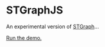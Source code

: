 # STGraphJS

An experimental version of <a href="http://per.liuc.it/luca.mari/stgraph" target="_blank">STGraph</a>...

<a href="https://lmari.github.io/STGraphJS/q.html" target="_blank">Run the demo.</a>
